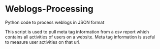# Weblogs-Processing
Python code to process weblogs in JSON format

This script is used to pull meta tag information from a csv report which contains all activities of users on a website. 
Meta tag information is useful to measure user activities on that url. 



